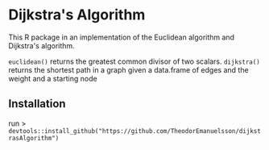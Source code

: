 # Dijkstra's Algorithm

This R package in an implementation of the Euclidean algorithm and Dijkstra's algorithm.

`euclidean()` returns the greatest common divisor of two scalars.
`dijkstra()` returns the shortest path in a graph given a data.frame of edges and the weight and a starting node

## Installation

run > `devtools::install_github("https://github.com/TheodorEmanuelsson/dijkstrasAlgorithm")`
